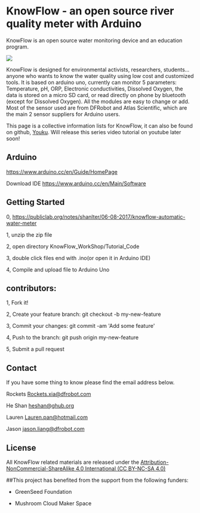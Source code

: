 
# KnowFlow - an open source river quality meter with Arduino

KnowFlow is an open source water monitoring device and an education program.

![](https://publiclab.org/system/images/photos/000/020/692/large/BOM.JPG)



KnowFlow is designed for environmental activists, researchers, students... anyone who wants to know the water quality using low cost and customized tools. It is based on arduino uno, currently can monitor 5 parameters: Temperature, pH, ORP, Electronic conductivities, Dissolved Oxygen, the data is stored on a micro SD card, or read directly on phone by bluetooth (except for Dissolved Oxygen). All the modules are easy to change or add. Most of the sensor used are from DFRobot and Atlas Scientific, which are the main 2 sensor suppliers for Arduino users.


This page is a collective information lists for KnowFlow, it can also be found on github, [Youku](http://v.youku.com/v_show/id_XMTYzNTA1NzU1Mg==.html?spm=a2hzp.8253876.0.0&f=27620513).
Will release this series video tutorial on youtube later soon!

## Arduino
https://www.arduino.cc/en/Guide/HomePage

Download IDE 
https://www.arduino.cc/en/Main/Software

## Getting Started
	
0, https://publiclab.org/notes/shanlter/06-08-2017/knowflow-automatic-water-meter

1, unzip the zip file

2, open directory KnowFlow_WorkShop/Tutorial_Code

3, double click files end with .ino(or open it in Arduino IDE)

4, Compile and upload file to Arduino Uno

## contributors:

1, Fork it!

2, Create your feature branch: git checkout -b my-new-feature

3, Commit your changes: git commit -am 'Add some feature'

4, Push to the branch: git push origin my-new-feature

5, Submit a pull request

 

## Contact
If you have some thing to know please find the email address below.

Rockets <Rockets.xia@dfrobot.com>

He Shan  <heshan@ghub.org>

Lauren <Lauren.pan@hotmail.com>

Jason <jason.liang@dfrobot.com>



## License

All KnowFlow related materials are released under the [Attribution-NonCommercial-ShareAlike 4.0 International (CC BY-NC-SA 4.0)][5]

##This project has benefited from the support from the following funders:

* GreenSeed Foundation
* Mushroom Cloud Maker Space

  [1]: https://publiclab.org/notes/shanlter/06-08-2017/knowflow-automatic-water-meter
  [2]: http://blog.sina.com.cn/s/blog_9f86b6d50102w9m1.html
  [3]: http://www.dfrobot.com.cn/community/thread-26733-1-1.html
  [4]: https://publiclab.org/notes/MadTinker/07-31-2017/willow-creek-water-quality-monitoring
  [5]: https://creativecommons.org/licenses/by-nc-sa/4.0/
